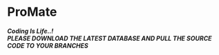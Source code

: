 # <h1>ProMate</h1>  
<b><i>Coding Is Life..!<i><b>
</br>
PLEASE DOWNLOAD THE LATEST DATABASE AND PULL THE SOURCE CODE TO YOUR BRANCHES
